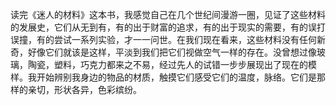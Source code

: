 读完《迷人的材料》这本书，我感觉自己在几个世纪间漫游一圈，见证了这些材料的发展史，它们从无到有，有的出于财富的追求，有的出于现实的需要，有的误打误撞，有的尝试一系列实验，才一一问世。在我们现在看来，这些材料没有任何新奇，好像它们就该是这样，平淡到我们把它们视做空气一样的存在。没曾想过像玻璃，陶瓷，塑料，巧克力都来之不易，经过先人的试错一步步展现出了现在的模样。我开始辨别我身边的物品的材质，触摸它们感受它们的温度，脉络。它们是那样的亲切，形状各异，色彩缤纷。